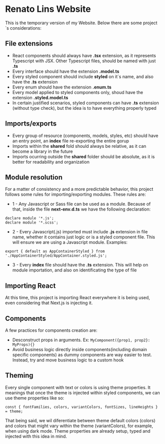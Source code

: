 # Renato Lins Website

This is the temporary version of my Website. Below there are some project´s considerations:

## File extensions

 * React components should always have __.tsx__ extension, as it represents Typescript with JSX. Other Typescript files, should be named with just __.ts__
 * Every interface should have the extension __.model.ts__
 * Every styled component should include __styled__ on it´s name, and also have the __.ts__ extension
 * Every enum should have the extension __.enum.ts__
 * Every model applied to styled components only, shoud have the extension __.styled.model.ts__
 * In certain justified scenarios, styled components can have __.ts__ extension (without type check), but the idea is to have everything properly typed

## Imports/exports

* Every group of resource (components, models, styles, etc) should have an entry point, an __index__ file re-exporting the entire gorup
* Imports within the __shared__ fold should always be relative, as it can become a library in the future
* Imports ocurring outside the __shared__ folder should be absolute, as it is better for readability and organization

## Module resolution

For a matter of consistency and a more predictable behavior, this project follows some rules for importing/exporting modules. These rules are:

* 1 - Any Javascript or Sass file can be used as a module. Because of that, inside the file __next-env.d.ts__ we have the following declaration: 

```
declare module '*.js';
declare module '*.scss';
```

* 2 - Every Javascript(.js) imported must include __.js__ extension in file name, whether it contains just logic or is a styled component file. This will ensure we are using a Javascript module. Examples:

```
export { default as AppContainerStyled } from './AppContainerStyled/AppContainer.styled.js';
```

* 3 - Every __index__ file should have the __.ts__ extension. This will help on module importation, and also on identificating the type of file

## Importing React

At this time, this project is importing React everywhere it is being used, even considering that Next.js is injecting it.

## Components

A few practices for components creation are:

* Desconstruct props in arguments. Ex: ```MyComponent({prop1, prop2}: MyProps){}```
* Avoid business logic directly inside components(including domain specific components) as dummy components are way easier to test. Instead, try and move business logic to a custom hook

## Theming

Every single component with text or colors is using theme properties. It meanings that once the theme is injected within styled components, we can use theme properties like so:

```
const { fontFamilies, colors, variantColors, fontSizes, lineHeights } = theme;
```
That being said, we wil diferentiate between theme default colors (colors) and colors that might vary within the theme (variantColors), for example, when using dark mode. Theme properties are already setup, typed and injected with this idea in mind.

